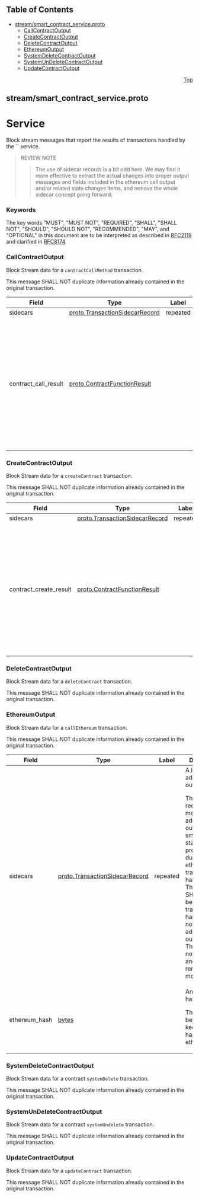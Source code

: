 ## Table of Contents

- [stream/smart_contract_service.proto](#stream_smart_contract_service-proto)
    - [CallContractOutput](#com-hedera-hapi-block-stream-CallContractOutput)
    - [CreateContractOutput](#com-hedera-hapi-block-stream-CreateContractOutput)
    - [DeleteContractOutput](#com-hedera-hapi-block-stream-DeleteContractOutput)
    - [EthereumOutput](#com-hedera-hapi-block-stream-EthereumOutput)
    - [SystemDeleteContractOutput](#com-hedera-hapi-block-stream-SystemDeleteContractOutput)
    - [SystemUnDeleteContractOutput](#com-hedera-hapi-block-stream-SystemUnDeleteContractOutput)
    - [UpdateContractOutput](#com-hedera-hapi-block-stream-UpdateContractOutput)
  



<a name="stream_smart_contract_service-proto"></a>
<p align="right"><a href="#top">Top</a></p>

## stream/smart_contract_service.proto
#  Service
Block stream messages that report the results of transactions handled
by the `` service.

> REVIEW NOTE
>> The use of sidecar records is a bit odd here. We may find it more
>> effective to extract the actual changes into proper output messages
>> and fields included in the ethereum call output and/or related state
>> changes items, and remove the whole sidecar concept going forward.

### Keywords
The key words "MUST", "MUST NOT", "REQUIRED", "SHALL", "SHALL NOT",
"SHOULD", "SHOULD NOT", "RECOMMENDED", "MAY", and "OPTIONAL" in this
document are to be interpreted as described in
[RFC2119](https://www.ietf.org/rfc/rfc2119) and clarified in
[RFC8174](https://www.ietf.org/rfc/rfc8174).


<a name="com-hedera-hapi-block-stream-CallContractOutput"></a>

### CallContractOutput
Block Stream data for a `contractCallMethod` transaction.

This message SHALL NOT duplicate information already contained in
the original transaction.


| Field | Type | Label | Description |
| ----- | ---- | ----- | ----------- |
| sidecars | [proto.TransactionSidecarRecord](#proto-TransactionSidecarRecord) | repeated |  |
| contract_call_result | [proto.ContractFunctionResult](#proto-ContractFunctionResult) |  | An EVM contract call result. <p> This field SHALL contain all of the data produced by the contract call transaction as well as basic accounting results. |






<a name="com-hedera-hapi-block-stream-CreateContractOutput"></a>

### CreateContractOutput
Block Stream data for a `createContract` transaction.

This message SHALL NOT duplicate information already contained in
the original transaction.


| Field | Type | Label | Description |
| ----- | ---- | ----- | ----------- |
| sidecars | [proto.TransactionSidecarRecord](#proto-TransactionSidecarRecord) | repeated |  |
| contract_create_result | [proto.ContractFunctionResult](#proto-ContractFunctionResult) |  | An EVM contract call result. <p> This field SHALL contain all of the data produced by the contract create transaction as well as basic accounting results. |






<a name="com-hedera-hapi-block-stream-DeleteContractOutput"></a>

### DeleteContractOutput
Block Stream data for a `deleteContract` transaction.

This message SHALL NOT duplicate information already contained in
the original transaction.






<a name="com-hedera-hapi-block-stream-EthereumOutput"></a>

### EthereumOutput
Block Stream data for a `callEthereum` transaction.

This message SHALL NOT duplicate information already contained in
the original transaction.


| Field | Type | Label | Description |
| ----- | ---- | ----- | ----------- |
| sidecars | [proto.TransactionSidecarRecord](#proto-TransactionSidecarRecord) | repeated | A list of additional outputs. <p> This field MAY record one or more additional outputs and smart contract state changes produced during the ethereum call transaction handling.<br/> This field SHALL NOT be set if the transaction handling did not produce additional outputs.<br/> This field is not settled and MAY be removed or modified. |
| ethereum_hash | [bytes](#bytes) |  | An ethereum hash value. <p> This SHALL be a keccak256 hash of the ethereumData. |






<a name="com-hedera-hapi-block-stream-SystemDeleteContractOutput"></a>

### SystemDeleteContractOutput
Block Stream data for a contract `systemDelete` transaction.

This message SHALL NOT duplicate information already contained in
the original transaction.






<a name="com-hedera-hapi-block-stream-SystemUnDeleteContractOutput"></a>

### SystemUnDeleteContractOutput
Block Stream data for a contract `systemUndelete` transaction.

This message SHALL NOT duplicate information already contained in
the original transaction.






<a name="com-hedera-hapi-block-stream-UpdateContractOutput"></a>

### UpdateContractOutput
Block Stream data for a `updateContract` transaction.

This message SHALL NOT duplicate information already contained in
the original transaction.





 <!-- end messages -->

 <!-- end enums -->

 <!-- end HasExtensions -->

 <!-- end services -->



